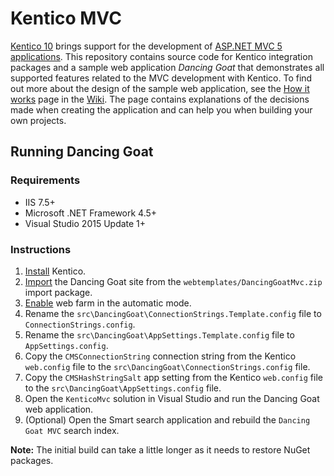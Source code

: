 # Kentico MVC

[Kentico 10](https://docs.kentico.com/display/K10/) brings support for the development of [ASP.NET MVC 5 applications](https://docs.kentico.com/display/K10/Developing+sites+using+ASP.NET+MVC). This repository contains source code for Kentico integration packages and a sample web application _Dancing Goat_ that demonstrates all supported features related to the MVC development with Kentico. To find out more about the design of the sample web application, see the [How it works](https://github.com/Kentico/Mvc/wiki/how-it-works) page in the [Wiki](https://github.com/Kentico/Mvc/wiki). The page contains explanations of the decisions made when creating the application and can help you when building your own projects.

## Running Dancing Goat

### Requirements

- IIS 7.5+
- Microsoft .NET Framework 4.5+
- Visual Studio 2015 Update 1+

### Instructions

1. [Install](https://docs.kentico.com/display/K10/Installation) Kentico.
2. [Import](https://docs.kentico.com/display/K10/Importing+a+site+or+objects) the Dancing Goat site from the `webtemplates/DancingGoatMvc.zip` import package.
3. [Enable](https://docs.kentico.com/display/K10/Configuring+web+farm+servers#Configuringwebfarmservers-Configuringwebfarmsautomatically) web farm in the automatic mode.
4. Rename the `src\DancingGoat\ConnectionStrings.Template.config` file to `ConnectionStrings.config`.
5. Rename the `src\DancingGoat\AppSettings.Template.config` file to `AppSettings.config`.
6. Copy the `CMSConnectionString` connection string from the Kentico `web.config` file to the `src\DancingGoat\ConnectionStrings.config` file.
7. Copy the `CMSHashStringSalt` app setting from the Kentico `web.config` file to the `src\DancingGoat\AppSettings.config` file.
8. Open the `KenticoMvc` solution in Visual Studio and run the Dancing Goat web application.
9. (Optional) Open the Smart search application and rebuild the `Dancing Goat MVC` search index. 

**Note:** The initial build can take a little longer as it needs to restore NuGet packages.
